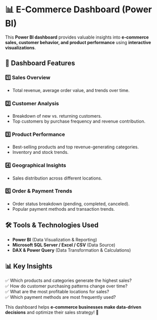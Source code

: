 # 📊 E-Commerce Dashboard (Power BI)  

This **Power BI dashboard** provides valuable insights into **e-commerce sales, customer behavior, and product performance** using **interactive visualizations**.  

## 📌 Dashboard Features  

### 1️⃣ Sales Overview  
- Total revenue, average order value, and trends over time.  

### 2️⃣ Customer Analysis  
- Breakdown of new vs. returning customers.  
- Top customers by purchase frequency and revenue contribution.  

### 3️⃣ Product Performance  
- Best-selling products and top revenue-generating categories.  
- Inventory and stock trends.  

### 4️⃣ Geographical Insights  
- Sales distribution across different locations.  

### 5️⃣ Order & Payment Trends  
- Order status breakdown (pending, completed, canceled).  
- Popular payment methods and transaction trends.  

## 🛠 Tools & Technologies Used  
- **Power BI** (Data Visualization & Reporting)  
- **Microsoft SQL Server / Excel / CSV** (Data Source)  
- **DAX & Power Query** (Data Transformation & Calculations)  

## 📊 Key Insights  
✅ Which products and categories generate the highest sales?  
✅ How do customer purchasing patterns change over time?  
✅ What are the most profitable locations for sales?  
✅ Which payment methods are most frequently used?  

This dashboard helps **e-commerce businesses make data-driven decisions** and optimize their sales strategy! 🚀  

